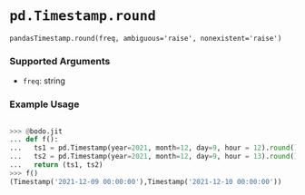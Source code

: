# `pd.Timestamp.round`


`pandasTimestamp.round(freq, ambiguous='raise', nonexistent='raise')`

### Supported Arguments

- `freq`: string

### Example Usage

```py

>>> @bodo.jit
... def f():
...   ts1 = pd.Timestamp(year=2021, month=12, day=9, hour = 12).round()
...   ts2 = pd.Timestamp(year=2021, month=12, day=9, hour = 13).round()
...   return (ts1, ts2)
>>> f()
(Timestamp('2021-12-09 00:00:00'),Timestamp('2021-12-10 00:00:00'))
```


